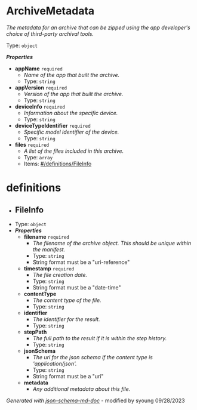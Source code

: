 # ArchiveMetadata

_The metadata for an archive that can be zipped using the app developer's choice of third-party archival tools._

Type: `object`

**_Properties_**

 - <b id="#https://sage-bionetworks.github.io/mobile-client-json/schemas/v2/ArchiveMetadata.json/properties/appName">appName</b> `required`
	 - _Name of the app that built the archive._
	 - Type: `string`
 - <b id="#https://sage-bionetworks.github.io/mobile-client-json/schemas/v2/ArchiveMetadata.json/properties/appVersion">appVersion</b> `required`
	 - _Version of the app that built the archive._
	 - Type: `string`
 - <b id="#https://sage-bionetworks.github.io/mobile-client-json/schemas/v2/ArchiveMetadata.json/properties/deviceInfo">deviceInfo</b> `required`
	 - _Information about the specific device._
	 - Type: `string`
 - <b id="#https://sage-bionetworks.github.io/mobile-client-json/schemas/v2/ArchiveMetadata.json/properties/deviceTypeIdentifier">deviceTypeIdentifier</b> `required`
	 - _Specific model identifier of the device._
	 - Type: `string`
 - <b id="#https://sage-bionetworks.github.io/mobile-client-json/schemas/v2/ArchiveMetadata.json/properties/files">files</b> `required`
	 - _A list of the files included in this archive._
	 - Type: `array`
	 - Items: [#/definitions/FileInfo](#/definitions/FileInfo)
    
# definitions

 - ## FileInfo
 - Type: `object`
 - **_Properties_**
	 - <b id="##FileInfo/properties/filename">filename</b> `required`
		 - _The filename of the archive object. This should be unique within the manifest._
		 - Type: `string`
		 - String format must be a "uri-reference"
	 - <b id="##FileInfo/properties/timestamp">timestamp</b> `required`
		 - _The file creation date._
		 - Type: `string`
		 - String format must be a "date-time"
	 - <b id="##FileInfo/properties/contentType">contentType</b>
		 - _The content type of the file._
		 - Type: `string`
	 - <b id="##FileInfo/properties/identifier">identifier</b>
		 - _The identifier for the result._
		 - Type: `string`
	 - <b id="##FileInfo/properties/stepPath">stepPath</b>
		 - _The full path to the result if it is within the step history._
		 - Type: `string`
	 - <b id="##FileInfo/properties/jsonSchema">jsonSchema</b>
		 - _The uri for the json schema if the content type is 'application/json'._
		 - Type: `string`
		 - String format must be a "uri"
	 - <b id="##FileInfo/properties/metadata">metadata</b>
		 - _Any additional metadata about this file._
   


_Generated with [json-schema-md-doc](https://brianwendt.github.io/json-schema-md-doc/)_ - modified by syoung 09/28/2023
